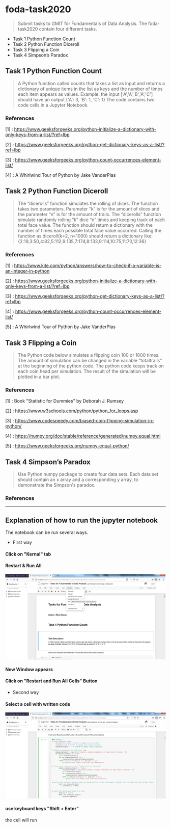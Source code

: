 # foda-task2020
>Submit tasks to GMIT for Fundamentals of Data Analysis. The foda-task2020 contain four different tasks.

* Task 1 Python Function Count
* Task 2 Python Function Diceroll
* Task 3 Flipping a Coin
* Task 4 Simpson’s Paradox

## Task 1 Python Function Count
>A Python function called counts that takes a list as input and returns a dictionary of unique items in the list as keys and the number of times each item appears as values.
Example: the input ['A','A','B','A','C'] should have an output {'A': 3, 'B': 1, 'C': 1}
The code contains two code cells in a Jupyter Notebook.

### References
[1] : https://www.geeksforgeeks.org/python-initialize-a-dictionary-with-only-keys-from-a-list/?ref=lbp

[2] : https://www.geeksforgeeks.org/python-get-dictionary-keys-as-a-list/?ref=lbp

[3] : https://www.geeksforgeeks.org/python-count-occurrences-element-list/

[4] : A Whirlwind Tour of Python by Jake VanderPlas

## Task 2 Python Function Diceroll
>The “dicerolls” function simulates the rolling of dices. The function takes two parameters. Parameter “k” is for the amount of dices and the parameter “n” is for the amount of trails. The “dicerolls” function simulate randomly rolling “k” dice “n” times and keeping track of each total face value. The function should return a dictionary with the number of times each possible total face value occurred. Calling the function as diceroll(k=2, n=1000) should return a dictionary like: {2:19,3:50,4:82,5:112,6:135,7:174,8:133,9:114,10:75,11:70,12:36}

### References
[1] :  https://www.kite.com/python/answers/how-to-check-if-a-variable-is-an-integer-in-python

[2] :  https://www.geeksforgeeks.org/python-initialize-a-dictionary-with-only-keys-from-a-list/?ref=lbp

[3] :  https://www.geeksforgeeks.org/python-get-dictionary-keys-as-a-list/?ref=lbp

[4] :  https://www.geeksforgeeks.org/python-count-occurrences-element-list/

[5] :  A Whirlwind Tour of Python by Jake VanderPlas

## Task 3 Flipping a Coin
>The Python code below simulates a flipping coin 100 or 1000 times. The amount of simulation can be changed in the variable “totaltrails” at the beginning of the python code. The python code keeps track on each coin head per simulation. The result of the simulation will be plotted in a bar plot.

### References
[1] :  Book "Statistic for Dummies" by Deborah J. Rumsey

[2] :  https://www.w3schools.com/python/python_for_loops.asp

[3] :  https://www.codespeedy.com/biased-coin-flipping-simulation-in-python/

[4] :  https://numpy.org/doc/stable/reference/generated/numpy.equal.html

[5] :  https://www.geeksforgeeks.org/numpy-equal-python/

## Task 4 Simpson’s Paradox
>Use Python numpy package to create four data sets. Each data set should contain an x array and a corresponding y array, to demonstrate the Simpson's paradox.

### References

***

## Explanation of how to run the jupyter notebook
The notebook can be run several ways.

* First way
#### Click on "Kernal" tab
#### Restart & Run All

![Image]( \\run_notebook_1.png) 

#### New Window appears
#### Click on "Restart and Run All Cells" Button


* Second way
#### Select a cell with written code

![Image]( \\run_notebook_2.png)

#### use keyboard keys "Shift + Enter"
the cell will run
















